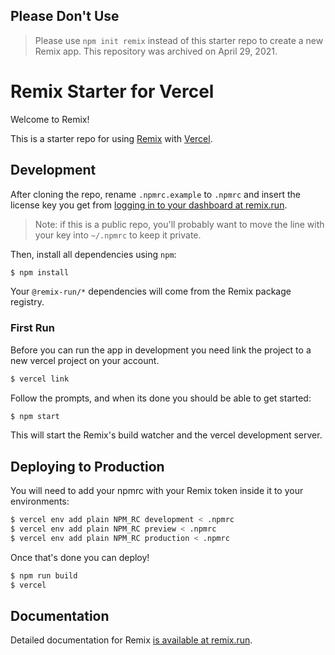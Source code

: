 ## Please Don't Use

> Please use `npm init remix` instead of this starter repo to create a new Remix app.
> This repository was archived on April 29, 2021.

# Remix Starter for Vercel

Welcome to Remix!

This is a starter repo for using [Remix](https://remix.run) with [Vercel](http://vercel.com/).

## Development

After cloning the repo, rename `.npmrc.example` to `.npmrc` and insert the license key you get from [logging in to your dashboard at remix.run](https://remix.run).

> Note: if this is a public repo, you'll probably want to move the line with your key into `~/.npmrc` to keep it private.

Then, install all dependencies using `npm`:

```sh
$ npm install
```

Your `@remix-run/*` dependencies will come from the Remix package registry.

### First Run

Before you can run the app in development you need link the project to a new vercel project on your account.

```sh
$ vercel link
```

Follow the prompts, and when its done you should be able to get started:

```sh
$ npm start
```

This will start the Remix's build watcher and the vercel development server.

## Deploying to Production

You will need to add your npmrc with your Remix token inside it to your environments:

```bash
$ vercel env add plain NPM_RC development < .npmrc
$ vercel env add plain NPM_RC preview < .npmrc
$ vercel env add plain NPM_RC production < .npmrc
```

Once that's done you can deploy!

```sh
$ npm run build
$ vercel
```

## Documentation

Detailed documentation for Remix [is available at remix.run](https://remix.run/dashboard/docs).
